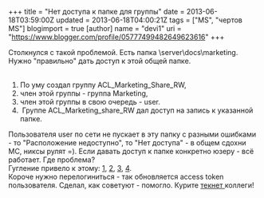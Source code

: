 +++
title = "Нет доступа к папке для группы"
date = 2013-06-18T03:59:00Z
updated = 2013-06-18T04:00:21Z
tags = ["MS", "чертов MS"]
blogimport = true 
[author]
	name = "devi1"
	uri = "https://www.blogger.com/profile/05777499482649623616"
+++

Столкнулся с такой проблемой. Есть папка \\server\docs\marketing. Нужно "правильно" дать доступ к этой общей папке.<br /><br /><ol><li>По уму создал группу ACL_Marketing_Share_RW,&nbsp;</li><li>член этой группы - группа Marketing,&nbsp;</li><li>член этой группы в свою очередь - user.</li><li>&nbsp;Группе ACL_Marketing_share_RW дал доступ на запись к указанной папке.&nbsp;</li></ol>Пользователя user по сети не пускает в эту папку с разными ошибками - то "Расположение недоступно", то "Нет доступа" - в общем сдохни МС, никсы рулят =). Если давать доступ к папке конкретно юзеру - всё работает. Где проблема?<br />Гугление привело к этому:&nbsp;<a href="http://forum.ixbt.com/topic.cgi?id=7:41435">1</a>,&nbsp;<a href="http://forum.ixbt.com/topic.cgi?id=7:40284">2</a>,&nbsp;<a href="http://forum.ixbt.com/topic.cgi?id=7:38802">3</a>,&nbsp;<a href="http://social.technet.microsoft.com/Forums/en-US/windowsserverru/thread/e50d2caf-1229-46c1-9a19-683b0857a2b2">4</a>.<br />Короче нужно перелогиниться - так обновляется access token пользователя. Сделал, как советуют - помогло. Курите <a href="http://technet.microsoft.com/en-US/">текнет </a>коллеги!
